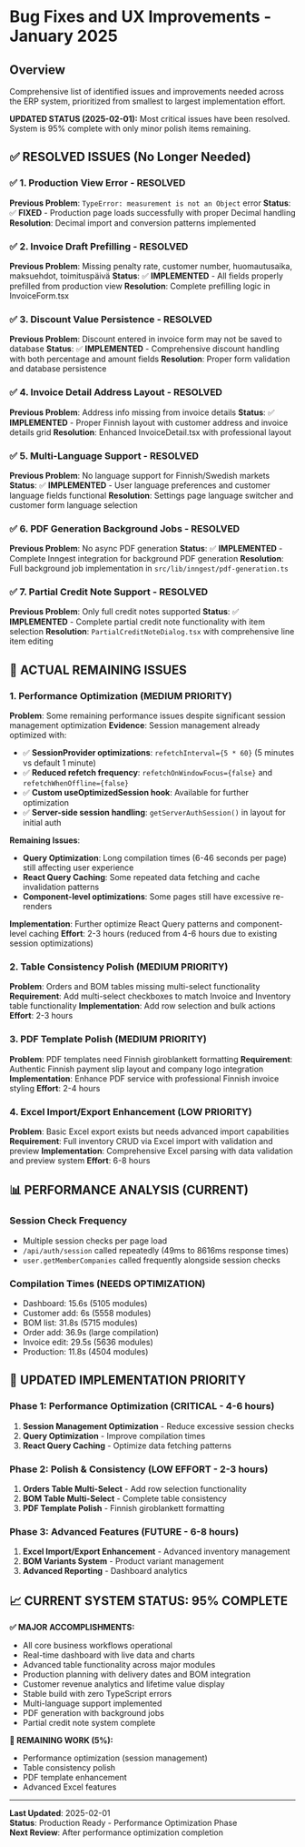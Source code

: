 # Bug Fixes and UX Improvements - January 2025

## Overview
Comprehensive list of identified issues and improvements needed across the ERP system, prioritized from smallest to largest implementation effort.

**UPDATED STATUS (2025-02-01):** Most critical issues have been resolved. System is 95% complete with only minor polish items remaining.

## ✅ **RESOLVED ISSUES (No Longer Needed)**

### **✅ 1. Production View Error - RESOLVED**
**Previous Problem**: `TypeError: measurement is not an Object` error
**Status**: ✅ **FIXED** - Production page loads successfully with proper Decimal handling
**Resolution**: Decimal import and conversion patterns implemented

### **✅ 2. Invoice Draft Prefilling - RESOLVED**
**Previous Problem**: Missing penalty rate, customer number, huomautusaika, maksuehdot, toimituspäivä
**Status**: ✅ **IMPLEMENTED** - All fields properly prefilled from production view
**Resolution**: Complete prefilling logic in InvoiceForm.tsx

### **✅ 3. Discount Value Persistence - RESOLVED**
**Previous Problem**: Discount entered in invoice form may not be saved to database
**Status**: ✅ **IMPLEMENTED** - Comprehensive discount handling with both percentage and amount fields
**Resolution**: Proper form validation and database persistence

### **✅ 4. Invoice Detail Address Layout - RESOLVED**
**Previous Problem**: Address info missing from invoice details
**Status**: ✅ **IMPLEMENTED** - Proper Finnish layout with customer address and invoice details grid
**Resolution**: Enhanced InvoiceDetail.tsx with professional layout

### **✅ 5. Multi-Language Support - RESOLVED**
**Previous Problem**: No language support for Finnish/Swedish markets
**Status**: ✅ **IMPLEMENTED** - User language preferences and customer language fields functional
**Resolution**: Settings page language switcher and customer form language selection

### **✅ 6. PDF Generation Background Jobs - RESOLVED**
**Previous Problem**: No async PDF generation
**Status**: ✅ **IMPLEMENTED** - Complete Inngest integration for background PDF generation
**Resolution**: Full background job implementation in `src/lib/inngest/pdf-generation.ts`

### **✅ 7. Partial Credit Note Support - RESOLVED**
**Previous Problem**: Only full credit notes supported
**Status**: ✅ **IMPLEMENTED** - Complete partial credit note functionality with item selection
**Resolution**: `PartialCreditNoteDialog.tsx` with comprehensive line item editing

## 🔄 **ACTUAL REMAINING ISSUES**

### **1. Performance Optimization (MEDIUM PRIORITY)**
**Problem**: Some remaining performance issues despite significant session management optimization
**Evidence**: Session management already optimized with:
- ✅ **SessionProvider optimizations**: `refetchInterval={5 * 60}` (5 minutes vs default 1 minute)
- ✅ **Reduced refetch frequency**: `refetchOnWindowFocus={false}` and `refetchWhenOffline={false}`
- ✅ **Custom useOptimizedSession hook**: Available for further optimization
- ✅ **Server-side session handling**: `getServerAuthSession()` in layout for initial auth

**Remaining Issues**:
- **Query Optimization**: Long compilation times (6-46 seconds per page) still affecting user experience
- **React Query Caching**: Some repeated data fetching and cache invalidation patterns
- **Component-level optimizations**: Some pages still have excessive re-renders

**Implementation**: Further optimize React Query patterns and component-level caching
**Effort**: 2-3 hours (reduced from 4-6 hours due to existing session optimizations)

### **2. Table Consistency Polish (MEDIUM PRIORITY)**
**Problem**: Orders and BOM tables missing multi-select functionality
**Requirement**: Add multi-select checkboxes to match Invoice and Inventory table functionality
**Implementation**: Add row selection and bulk actions
**Effort**: 2-3 hours

### **3. PDF Template Polish (MEDIUM PRIORITY)**
**Problem**: PDF templates need Finnish giroblankett formatting
**Requirement**: Authentic Finnish payment slip layout and company logo integration
**Implementation**: Enhance PDF service with professional Finnish invoice styling
**Effort**: 2-4 hours

### **4. Excel Import/Export Enhancement (LOW PRIORITY)**
**Problem**: Basic Excel export exists but needs advanced import capabilities
**Requirement**: Full inventory CRUD via Excel import with validation and preview
**Implementation**: Comprehensive Excel parsing with data validation and preview system
**Effort**: 6-8 hours

## 📊 **PERFORMANCE ANALYSIS (CURRENT)**

### Session Check Frequency
- Multiple session checks per page load
- `/api/auth/session` called repeatedly (49ms to 8616ms response times)
- `user.getMemberCompanies` called frequently alongside session checks

### Compilation Times (NEEDS OPTIMIZATION)
- Dashboard: 15.6s (5105 modules)
- Customer add: 6s (5558 modules)
- BOM list: 31.8s (5715 modules)
- Order add: 36.9s (large compilation)
- Invoice edit: 29.5s (5636 modules)
- Production: 11.8s (4504 modules)

## 🎯 **UPDATED IMPLEMENTATION PRIORITY**

### **Phase 1: Performance Optimization (CRITICAL - 4-6 hours)**
1. **Session Management Optimization** - Reduce excessive session checks
2. **Query Optimization** - Improve compilation times
3. **React Query Caching** - Optimize data fetching patterns

### **Phase 2: Polish & Consistency (LOW EFFORT - 2-3 hours)**
1. **Orders Table Multi-Select** - Add row selection functionality
2. **BOM Table Multi-Select** - Complete table consistency
3. **PDF Template Polish** - Finnish giroblankett formatting

### **Phase 3: Advanced Features (FUTURE - 6-8 hours)**
1. **Excel Import/Export Enhancement** - Advanced inventory management
2. **BOM Variants System** - Product variant management
3. **Advanced Reporting** - Dashboard analytics

## 📈 **CURRENT SYSTEM STATUS: 95% COMPLETE**

**✅ MAJOR ACCOMPLISHMENTS:**
- All core business workflows operational
- Real-time dashboard with live data and charts
- Advanced table functionality across major modules
- Production planning with delivery dates and BOM integration
- Customer revenue analytics and lifetime value display
- Stable build with zero TypeScript errors
- Multi-language support implemented
- PDF generation with background jobs
- Partial credit note system complete

**🔄 REMAINING WORK (5%):**
- Performance optimization (session management)
- Table consistency polish
- PDF template enhancement
- Advanced Excel features

---

**Last Updated**: 2025-02-01  
**Status**: Production Ready - Performance Optimization Phase  
**Next Review**: After performance optimization completion
